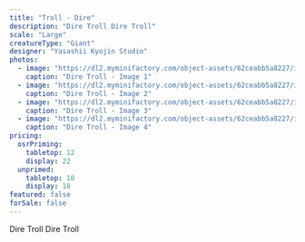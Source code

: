 ```yaml
---
title: "Troll - Dire"
description: "Dire Troll Dire Troll"
scale: "Large"
creatureType: "Giant"
designer: "Yasashii Kyojin Studio"
photos:
  - image: "https://dl2.myminifactory.com/object-assets/62ceabb5a8227/images/720X720-troll-boss-bob-ps.jpg"
    caption: "Dire Troll - Image 1"
  - image: "https://dl2.myminifactory.com/object-assets/62ceabb5a8227/images/720X720-troll-boss-6.jpg"
    caption: "Dire Troll - Image 2"
  - image: "https://dl2.myminifactory.com/object-assets/62ceabb5a8227/images/720X720-troll-boss-3.jpg"
    caption: "Dire Troll - Image 3"
  - image: "https://dl2.myminifactory.com/object-assets/62ceabb5a8227/images/720X720-troll-boss-2.jpg"
    caption: "Dire Troll - Image 4"
pricing:
  osrPriming:
    tabletop: 12
    display: 22
  unprimed:
    tabletop: 10
    display: 18
featured: false
forSale: false
---
```


Dire Troll Dire Troll